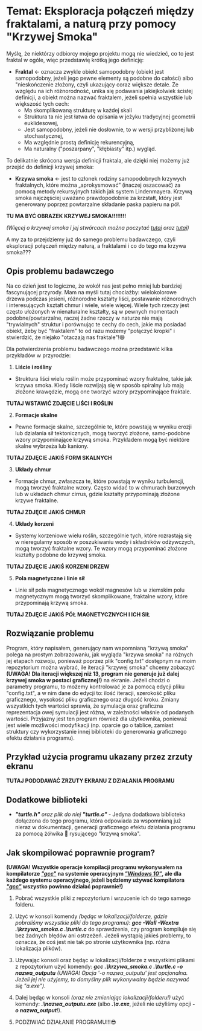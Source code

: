 # Temat: Eksploracja połączeń między fraktalami, a naturą przy pomocy "Krzywej Smoka"

Myślę, że niektórzy odbiorcy mojego projektu mogą nie wiedzieć, co to jest fraktal w ogóle, więc przedstawię krótką jego definicję:

- **Fraktal** <- oznacza zwykle obiekt samopodobny (obiekt jest samopodobny, jeżeli jego pewne elementy są podobne do całości) albo "nieskończenie złożony, czyli ukazujący coraz większe detale. Ze względu na ich różnorodność, unika się podawania jakiejkolwiek ścisłej definicji, a obiekt można nazwać fraktalem, jeżeli spełnia wszystkie lub większość tych cech:
    - Ma skomplikowaną strukturę w każdej skali
    - Struktura ta nie jest łatwa do opisania w jeżyku tradycyjnej geometrii euklidesowej,
    - Jest samopodobny, jeżeli nie dosłownie, to w wersji przybliżonej lub stochastycznej,
    - Ma względnie prostą definicję rekurencyjną,
    - Ma naturalny ("poszarpany", "kłębiasty" itp.) wygląd.

To delikatnie skrócona wersja definicji fraktala, ale dzięki niej możemy już przejść do definicji krzywej smoka:

- **Krzywa smoka** <- jest to członek rodziny samopodobnych krzywych fraktalnych, które można „aprokysmować” (inaczej oszacować) za pomocą metody rekursyjnych takich jak system Lindenmayera. Krzywą smoka najczęściej uważano prawdopodobnie za krzstałt, który jest generowany poprzez powtarzalne składanie paska papieru na pół.

**TU MA BYĆ OBRAZEK KRZYWEJ SMOKA!!!!!!!!**

*(Więcej o krzywej smoka i jej stwórcach można poczytać [tutaj](https://en.wikipedia.org/wiki/Dragon_curve) oraz [tutaj](https://pl.wikipedia.org/wiki/Smok_Heighwaya))*

A my za to przejdziemy już do samego problemu badawczego, czyli eksploracji połączeń między naturą, a fraktalami i co do tego ma krzywa smoka???

## Opis problemu badawczego

Na co dzień jest to logiczne, że wokół nas jest pełno mniej lub bardziej fascynującej przyrody. Mam na myśli tutaj chociażby: wielokolorowe drzewa podczas jesieni, różnorodne kształty liści, postawanie różnorodnych i interesujących kształt chmur i wiele, wiele więcej. Wiele tych rzeczy jest często ułożonych w nienaturalne kształty, są w pewnych momentach podobne/powtarzalne, raczej żadne rzeczy w naturze nie mają "trywialnych" struktur i porównując te cechy do cech, jakie ma posiadać obiekt, żeby być "fraktalem" to od razu możemy "połączyć kropki" i stwierdzić, że niejako "otaczają nas fraktale"!😄

Dla potwierdzenia problemu badawczego można przedstawić kilka przykładów w przyrodzie:

1. **Liście i rośliny**
- Struktura liści wielu roślin może przypominać wzory fraktalne, takie jak krzywa smoka. Kiedy liście rozwijają się w sposób spiralny lub mają złożone krawędzie, mogą one tworzyć wzory przypominające fraktale.

**TUTAJ WSTAWIĆ ZDJĘCIE LIŚCI I ROŚLIN**

2. **Formacje skalne**
- Pewne formacje skalne, szczególnie te, które powstają w wyniku erozji lub działania sił tektonicznych, mogą tworzyć złożone, samo-podobne wzory przypominające krzywą smoka. Przykładem mogą być niektóre skalne wybrzeża lub kaniony.

**TUTAJ ZDJĘCIE JAKIŚ FORM SKALNYCH**

3. **Układy chmur**
- Formacje chmur, zwłaszcza te, które powstają w wyniku turbulencji, mogą tworzyć fraktalne wzory. Często widać to w chmurach burzowych lub w układach chmur cirrus, gdzie kształty przypominają złożone krzywe fraktalne.

**TUTAJ ZDJĘCIE JAKIŚ CHMUR**

4. **Układy korzeni**
- Systemy korzeniowe wielu roślin, szczególnie tych, które rozrastają się w nieregularny sposób w poszukiwaniu wody i składników odżywczych, mogą tworzyć fraktalne wzory. Te wzory mogą przypominać złożone kształty podobne do krzywej smoka.

**TUTAJ ZDJĘCIE JAKIŚ KORZENI DRZEW**

5. **Pola magnetyczne i linie sił**
- Linie sił pola magnetycznego wokół magnesów lub w ziemskim polu magnetycznym mogą tworzyć skomplikowane, fraktalne wzory, które przypominają krzywą smoka.

**TUTAJ ZDJĘCIE JAKIŚ PÓŁ MAGNETYCZNYCH I ICH SIŁ**

## Rozwiązanie problemu

Program, który napisałem, generujący nam wspomnianą "krzywą smoka" polega na prostym zobrazowaniu, jak wygląda "krzywa smoka" na różnych jej etapach rozwoju, ponieważ poprzez plik "config.txt" dostępnym na moim repozytorium można wybrać, ile iteracji "krzywej smoka" chcemy zobaczyć **(UWAGA! Dla iteracji większej niż 13, program nie generuje już dalej krzywej smoka w postaci graficznej!)** na ekranie. Jeżeli chodzi o parametry programu, to możemy kontrolować je za pomocą edycji pliku "config.txt", a w nim dane do edycji to: ilość iteracji, szerokość pliku graficznego, wysokość pliku graficznego oraz długość kroku. Zmiany wszystkich tych wartości sprawia, że symulacja oraz graficzna reprezentacja owej symulacji jest różna, w zależności właśnie od podanych wartości. Przyjazny jest ten program również dla użytkownika, ponieważ jest wiele możliwości modyfikacji (np. oparcie go o tablice, zamiast struktury czy wykorzystanie innej biblioteki do generowania graficznego efektu działania programu).

## Przykład użycia programu ukazany przez zrzuty ekranu

**TUTAJ PODODAWAĆ ZRZUTY EKRANU Z DZIAŁANIA PROGRAMU**

## Dodatkowe biblioteki

- ***"turtle.h"** oraz plik do niej **"turtle.c"*** - Jedyna dodatkowa biblioteka dołączona do tego programu, która odpowiada za wspomnianą już nieraz w dokumentacji, generacji graficznego efektu działania programu za pomocą żółwika 🐢 rysującego "krzywą smoka".

## Jak skompilować poprawnie program?

**(UWAGA! Wszystkie operacje kompilacji programu wykonywałem na kompilatorze *<ins>"gcc"<ins>* na systemie operacyjnym *<ins>"Windows 10"<ins>*, ale dla każdego systemu operacyjnego, jeżeli będziemy używać kompilatora *<ins>"gcc"<ins>* wszystko powinno działać poprawnie!)**

1. Pobrać wszystkie pliki z repozytorium i wrzucenie ich do tego samego folderu.

1. Użyć w konsoli komendy *(będąc w lokalizacji/folderze, gdzie pobraliśmy wszystkie pliki do tego programu)*: ***gcc -Wall -Wextra .\krzywa_smoka.c .\turtle.c*** do sprawdzenia, czy program kompiluje się bez żadnych błędów ani ostrzeżeń. Jeżeli wystąpią jakieś problemy, to oznacza, że coś jest nie tak po stronie użytkownika (np. różna lokalizacja plików).

1. Używając konsoli oraz będąc w lokalizacji/folderze z wszystkimi plikami z repozytorium użyć komendy: ***gcc .\krzywa_smoka.c .\turtle.c -o nazwa_outputu*** *(UWAGA! Opcja '-o nazwa_outputu' jest opcjonalna. Jeżeli jej nie użyjemy, to domyślny plik wykonywalny będzie nazywać się "a.exe")*.

1. Dalej będąc w konsoli *(oraz nie zmieniając lokalizacji/folderu!)* użyć komendy: ***.\nazwa_outputu.exe*** (albo ***.\a.exe***, jeżeli nie użyliśmy opcji ***-o nazwa_output***!).

1. PODZIWIAĆ DZIAŁANIE PROGRAMU!!!😎